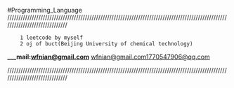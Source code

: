#Programming_Language
//////////////////////////////////////////////////////////////////////////////////////////////////////////////////////////////
```This file include three main parts:
    1 leetcode by myself
    2 oj of buct(Beijing University of chemical technology)
```
**___mail:wfnian@gmail.com**
<wfnian@gmail.com><1770547906@qq.com>

//////////////////////////////////////////////////////////////////////////////////////////////////////////////////////////////
